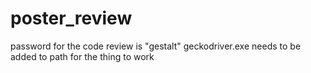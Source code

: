 # poster_review
password for the code review is "gestalt"
geckodriver.exe needs to be added to path for the thing to work